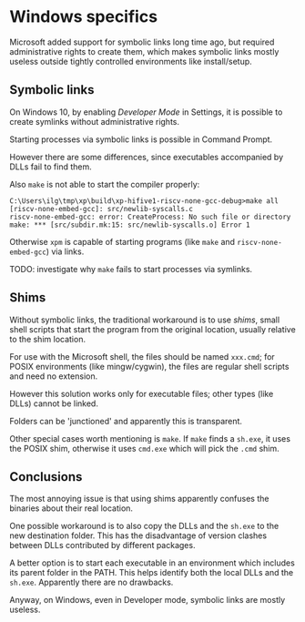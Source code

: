 
# Windows specifics

Microsoft added support for symbolic links long time ago, but required administrative rights to create them, which makes  symbolic links mostly useless outside tightly controlled environments like install/setup.

## Symbolic links

On Windows 10, by enabling _Developer Mode_ in Settings, it is possible to create symlinks without administrative rights.

Starting processes via symbolic links is possible in Command Prompt.

However there are some differences, since executables accompanied by DLLs fail to find them.

Also `make` is not able to start the compiler properly:

```console
C:\Users\ilg\tmp\xp\build\xp-hifive1-riscv-none-gcc-debug>make all
[riscv-none-embed-gcc]: src/newlib-syscalls.c
riscv-none-embed-gcc: error: CreateProcess: No such file or directory
make: *** [src/subdir.mk:15: src/newlib-syscalls.o] Error 1
```

Otherwise `xpm` is capable of starting programs (like `make` and `riscv-none-embed-gcc`) via links.

TODO: investigate why `make` fails to start processes via symlinks.

## Shims

Without symbolic links, the traditional workaround is to use _shims_, small shell scripts that start the program from the original location, usually relative to the shim location.

For use with the Microsoft shell, the files should be named `xxx.cmd`; for POSIX environments (like mingw/cygwin), the files are regular shell scripts and need no extension. 

However this solution works only for executable files; other types (like DLLs) cannot be linked.

Folders can be 'junctioned' and apparently this is transparent.

Other special cases worth mentioning is `make`. If `make` finds a `sh.exe`, it uses the POSIX shim, otherwise it uses `cmd.exe` which will pick the `.cmd` shim.

## Conclusions

The most annoying issue is that using shims apparently confuses the binaries about their real location.

One possible workaround is to also copy the DLLs and the `sh.exe` to the new destination folder. This has the disadvantage of version clashes between DLLs contributed by different packages.

A better option is to start each executable in an environment which includes its parent folder in the PATH. This helps identify both the local DLLs and the `sh.exe`. Apparently there are no drawbacks.

Anyway, on Windows, even in Developer mode, symbolic links are mostly useless.
